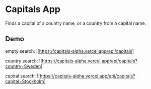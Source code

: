 # Capitals App
Finds a capital of a country name, or a country from a capital name.

## Demo

empty search: ![https://capitals-alpha.vercel.app/api/capitals]

country search: ![https://capitals-alpha.vercel.app/api/capitals?country=Sweden]

capital search: ![https://capitals-alpha.vercel.app/api/capitals?capital=Stockholm]